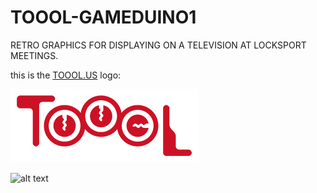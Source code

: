 # TOOOL-GAMEDUINO1
RETRO GRAPHICS FOR DISPLAYING ON A TELEVISION AT LOCKSPORT MEETINGS.

this is the [TOOOL.US](https://toool.us) logo:

![TOOOL.US LOGO](https://github.com/MacGnG/TOOOL-GAMEDUINO1/blob/main/_TOOOL.US_.png?raw=true)

![alt text](https://github.com/[username]/[reponame]/blob/[branch]/image.jpg?raw=true)
